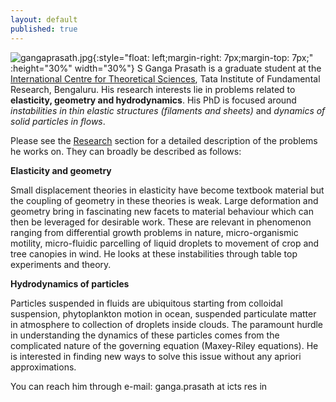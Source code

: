 ```yaml
---
layout: default
published: true
---
```

![gangaprasath.jpg]({{site.baseurl}}/gangaprasath.jpg){:style="float: left;margin-right: 7px;margin-top: 7px;" :height="30%" width="30%"}
S Ganga Prasath is a graduate student at the [International Centre for Theoretical Sciences](www.icts.res.in), Tata Institute of Fundamental Research, Bengaluru. His research interests lie in problems related to **elasticity, geometry and hydrodynamics**. His PhD is focused around _instabilities in thin elastic structures (filaments and sheets)_ and _dynamics of solid particles in flows_.

Please see the [Research](./research) section for a detailed description of the problems he works on. They can broadly be described as follows:

**Elasticity and geometry**

Small displacement theories in elasticity have become textbook material but the coupling of geometry in these theories is weak. Large deformation and geometry bring in fascinating new facets to material behaviour which can then be leveraged for desirable work. These are relevant in phenomenon ranging from differential growth problems in nature, micro-organismic motility, micro-fluidic parcelling of liquid droplets to movement of crop and tree canopies in wind. He looks at these instabilities through table top experiments and theory.

**Hydrodynamics of particles**

Particles suspended in fluids are ubiquitous starting from colloidal suspension, phytoplankton motion in ocean, suspended particulate matter in atmosphere to collection of droplets inside clouds. The paramount hurdle in understanding the dynamics of these particles comes from the complicated nature of the governing equation (Maxey-Riley equations). He is interested in finding new ways to solve this issue without any apriori approximations.

You can reach him through e-mail: ganga.prasath at icts res in
